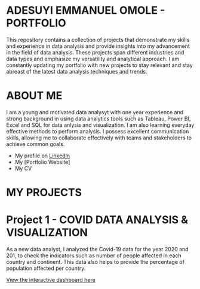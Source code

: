 # ADESUYI EMMANUEL OMOLE - PORTFOLIO
This repository contains a collection of projects that demonstrate my skills and experience in data analysis and provide insights into my advancement in the field of data analysis. These projects span different industries and data types and emphasize my versatility and analytical approach. I am constantly updating my portfolio with new projects to stay relevant and stay abreast of the latest data analysis techniques and trends.

# ABOUT ME
I am a young and motivated data analysyt with one year experience and strong background in using data analytics tools such as Tableau, Power BI, Excel and SQL for data anlysis and visualization. I am also learning everyday effective methods to perform analysis. I possess excellent communication skills, allowing me to collaborate effectively with teams and stakeholders to achieve common goals. 

- My profile on [Linkedln](https://www.linkedin.com/in/adesuyiemmanuelomole/)
- My [Portfolio Website]
- My CV

# MY PROJECTS
# Project 1 - COVID DATA ANALYSIS & VISUALIZATION 
As a new data analyst, I analyzed the Covid-19 data for the year 2020 and 201, to check the indicators such as number of people affected in each country and continent. This data also helps to provide the percentage of population affected per country.

[View the interactive dashboard here](https://public.tableau.com/app/profile/adesuyi.emmanuel.omole/viz/CovidDataVisualization_16934282535960/Dashboard1?publish=yes)

